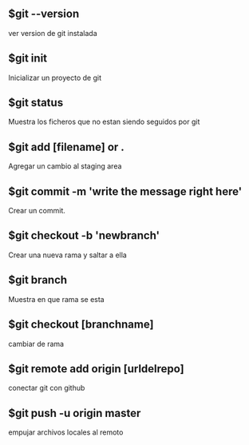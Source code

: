 ## $git --version
ver version de git instalada

## $git init
Inicializar un proyecto de git

## $git status
Muestra los ficheros que no estan siendo seguidos por git

## $git add [filename] or .
Agregar un cambio al staging area

## $git commit -m 'write the message right here'
Crear un commit.

## $git checkout -b 'newbranch'
Crear una nueva rama y saltar a ella

## $git branch
Muestra en que rama se esta

## $git checkout [branchname]
cambiar de rama

## $git remote add origin [urldelrepo]
conectar git con github

## $git push -u origin master
empujar archivos locales al remoto


